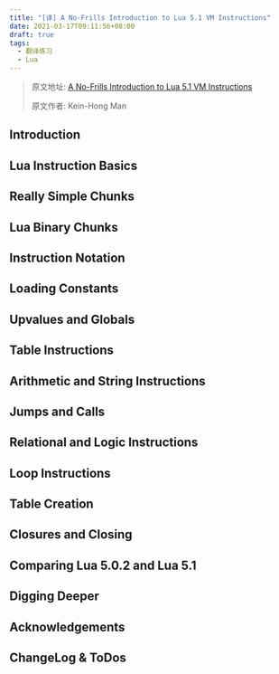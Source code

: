 ```yaml
---
title: "[译] A No-Frills Introduction to Lua 5.1 VM Instructions"
date: 2021-03-17T09:11:56+08:00
draft: true
tags:
  - 翻译练习
  - Lua
---
```


> 原文地址: [A No-Frills Introduction to Lua 5.1 VM Instructions](http://underpop.free.fr/l/lua/docs/a-no-frills-introduction-to-lua-5.1-vm-instructions.pdf)
>
> 原文作者: Kein-Hong Man

## Introduction

## Lua Instruction Basics

## Really Simple Chunks

## Lua Binary Chunks

## Instruction Notation

## Loading Constants

## Upvalues and Globals

## Table Instructions

## Arithmetic and String Instructions

## Jumps and Calls

## Relational and Logic Instructions

## Loop Instructions

## Table Creation

## Closures and Closing

## Comparing Lua 5.0.2 and Lua 5.1

## Digging Deeper

## Acknowledgements

## ChangeLog & ToDos
